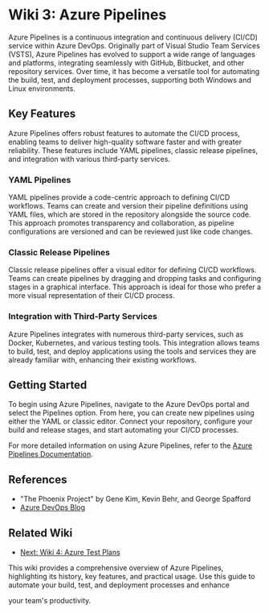 # Wiki 3: Azure Pipelines

Azure Pipelines is a continuous integration and continuous delivery (CI/CD) service within Azure DevOps. Originally part of Visual Studio Team Services (VSTS), Azure Pipelines has evolved to support a wide range of languages and platforms, integrating seamlessly with GitHub, Bitbucket, and other repository services. Over time, it has become a versatile tool for automating the build, test, and deployment processes, supporting both Windows and Linux environments.

## Key Features

Azure Pipelines offers robust features to automate the CI/CD process, enabling teams to deliver high-quality software faster and with greater reliability. These features include YAML pipelines, classic release pipelines, and integration with various third-party services.

### YAML Pipelines

YAML pipelines provide a code-centric approach to defining CI/CD workflows. Teams can create and version their pipeline definitions using YAML files, which are stored in the repository alongside the source code. This approach promotes transparency and collaboration, as pipeline configurations are versioned and can be reviewed just like code changes.

### Classic Release Pipelines

Classic release pipelines offer a visual editor for defining CI/CD workflows. Teams can create pipelines by dragging and dropping tasks and configuring stages in a graphical interface. This approach is ideal for those who prefer a more visual representation of their CI/CD process.

### Integration with Third-Party Services

Azure Pipelines integrates with numerous third-party services, such as Docker, Kubernetes, and various testing tools. This integration allows teams to build, test, and deploy applications using the tools and services they are already familiar with, enhancing their existing workflows.

## Getting Started

To begin using Azure Pipelines, navigate to the Azure DevOps portal and select the Pipelines option. From here, you can create new pipelines using either the YAML or classic editor. Connect your repository, configure your build and release stages, and start automating your CI/CD processes.

For more detailed information on using Azure Pipelines, refer to the [Azure Pipelines Documentation](https://docs.microsoft.com/en-us/azure/devops/pipelines/).

## References

- "The Phoenix Project" by Gene Kim, Kevin Behr, and George Spafford
- [Azure DevOps Blog](https://devblogs.microsoft.com/devops/)

## Related Wiki

- [Next: Wiki 4: Azure Test Plans](./4-wiki-azure-test-plans.md)

This wiki provides a comprehensive overview of Azure Pipelines, highlighting its history, key features, and practical usage. Use this guide to automate your build, test, and deployment processes and enhance

 your team's productivity.